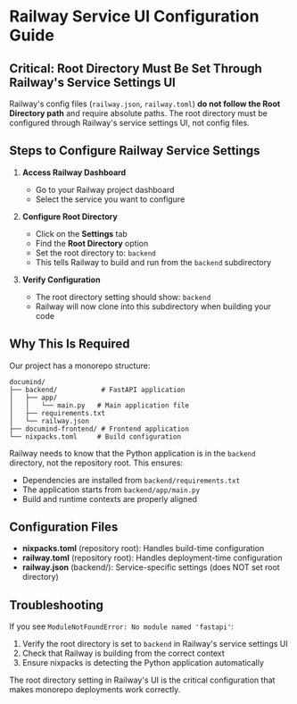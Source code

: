 # Railway Service UI Configuration Guide

## Critical: Root Directory Must Be Set Through Railway's Service Settings UI

Railway's config files (`railway.json`, `railway.toml`) **do not follow the Root Directory path** and require absolute paths. The root directory must be configured through Railway's service settings UI, not config files.

## Steps to Configure Railway Service Settings

1. **Access Railway Dashboard**
   - Go to your Railway project dashboard
   - Select the service you want to configure

2. **Configure Root Directory**
   - Click on the **Settings** tab
   - Find the **Root Directory** option
   - Set the root directory to: `backend`
   - This tells Railway to build and run from the `backend` subdirectory

3. **Verify Configuration**
   - The root directory setting should show: `backend`
   - Railway will now clone into this subdirectory when building your code

## Why This Is Required

Our project has a monorepo structure:
```
documind/
├── backend/           # FastAPI application
│   ├── app/
│   │   └── main.py   # Main application file
│   ├── requirements.txt
│   └── railway.json
├── documind-frontend/ # Frontend application
└── nixpacks.toml     # Build configuration
```

Railway needs to know that the Python application is in the `backend` directory, not the repository root. This ensures:
- Dependencies are installed from `backend/requirements.txt`
- The application starts from `backend/app/main.py`
- Build and runtime contexts are properly aligned

## Configuration Files

- **nixpacks.toml** (repository root): Handles build-time configuration
- **railway.toml** (repository root): Handles deployment-time configuration  
- **railway.json** (backend/): Service-specific settings (does NOT set root directory)

## Troubleshooting

If you see `ModuleNotFoundError: No module named 'fastapi'`:
1. Verify the root directory is set to `backend` in Railway's service settings UI
2. Check that Railway is building from the correct context
3. Ensure nixpacks is detecting the Python application automatically

The root directory setting in Railway's UI is the critical configuration that makes monorepo deployments work correctly.
